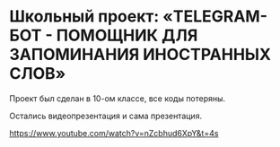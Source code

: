# Школьный проект: «TELEGRAM-БОТ - ПОМОЩНИК ДЛЯ ЗАПОМИНАНИЯ ИНОСТРАННЫХ СЛОВ»
Проект был сделан в 10-ом классе, все коды потеряны.

Остались видеопрезентация и сама презентация.

https://www.youtube.com/watch?v=nZcbhud6XpY&t=4s
